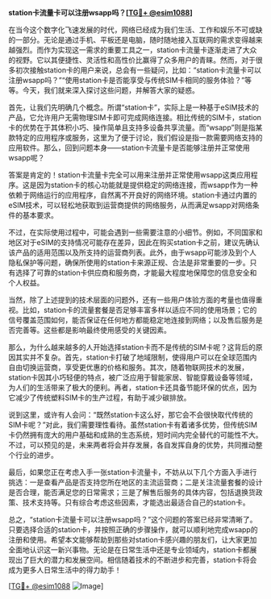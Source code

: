 **station卡流量卡可以注册wsapp吗？[[TG💪+ @esim1088](https://t.me/s/esim1088)]**

在当今这个数字化飞速发展的时代，网络已经成为我们生活、工作和娱乐不可或缺的一部分。无论是通过手机、平板还是电脑，随时随地接入互联网的需求变得越来越强烈。而作为实现这一需求的重要工具之一，station卡流量卡逐渐走进了大众的视野。它以其便捷性、灵活性和高性价比赢得了众多用户的青睐。然而，对于很多初次接触station卡的用户来说，总会有一些疑问，比如：“station卡流量卡可以注册wsapp吗？”“使用station卡是否能享受与传统SIM卡相同的服务体验？”等等。今天，我们就来深入探讨这些问题，并解答大家的疑惑。

首先，让我们先明确几个概念。所谓“station卡”，实际上是一种基于eSIM技术的产品，它允许用户无需物理SIM卡即可完成网络连接。相比传统的SIM卡，station卡的优势在于其体积小巧、操作简单且支持多设备共享流量。而“wsapp”则是指某款特定的应用程序或服务，这里为了便于讨论，我们假设是指一款需要网络支持的应用软件。那么，回到问题本身——station卡流量卡是否能够注册并正常使用wsapp呢？

答案是肯定的！station卡流量卡完全可以用来注册并正常使用wsapp这类应用程序。这是因为station卡的核心功能就是提供稳定的网络连接，而wsapp作为一种依赖于网络运行的应用程序，自然离不开良好的网络环境。station卡通过内置的eSIM技术，可以轻松地获取到运营商提供的网络服务，从而满足wsapp对网络条件的基本要求。

不过，在实际使用过程中，可能会遇到一些需要注意的小细节。例如，不同国家和地区对于eSIM的支持情况可能存在差异，因此在购买station卡之前，建议先确认该产品的适用范围以及所支持的运营商列表。此外，由于wsapp可能涉及到个人隐私保护等问题，确保所使用的station卡来源正规、合法是非常重要的一步。只有选择了可靠的station卡供应商和服务商，才能最大程度地保障您的信息安全和个人权益。

当然，除了上述提到的技术层面的问题外，还有一些用户体验方面的考量也值得重视。比如，station卡的流量套餐是否足够丰富多样以适应不同的使用场景；它的信号覆盖范围如何，能否保证在任何地方都能稳定地连接到网络；以及售后服务是否完善等。这些都是影响最终使用感受的关键因素。

那么，为什么越来越多的人开始选择station卡而不是传统的SIM卡呢？这背后的原因其实并不复杂。首先，station卡打破了地域限制，使得用户可以在全球范围内自由切换运营商，享受更优惠的价格和服务。其次，随着物联网技术的发展，station卡因其小巧轻便的特点，被广泛应用于智能家居、智能穿戴设备等领域，为人们的生活带来了极大的便利。再者，station卡还具备节能环保的优点，因为它减少了传统塑料SIM卡的生产过程，有助于减少碳排放。

说到这里，或许有人会问：“既然station卡这么好，那它会不会很快取代传统的SIM卡呢？”对此，我们需要理性看待。虽然station卡有着诸多优势，但传统SIM卡仍然拥有庞大的用户基础和成熟的生态系统，短时间内完全替代的可能性不大。不过，可以预见的是，未来两者将会并存发展，各自发挥自身的优势，共同推动整个行业的进步。

最后，如果您正在考虑入手一张station卡流量卡，不妨从以下几个方面入手进行挑选：一是查看产品是否支持您所在地区的主流运营商；二是关注流量套餐的设计是否合理，能否满足您的日常需求；三是了解售后服务的具体内容，包括退换货政策、技术支持等。只有综合考虑这些因素，才能选出最适合自己的station卡。

总之，“station卡流量卡可以注册wsapp吗？”这个问题的答案已经非常清晰了。只要选择合适的station卡，并按照正确的步骤操作，就可以顺利地完成wsapp的注册和使用。希望本文能够帮助到那些对station卡感兴趣的朋友们，让大家更加全面地认识这一新兴事物。无论是在日常生活中还是专业领域内，station卡都展现出了巨大的潜力和发展空间。相信随着技术的不断进步和完善，station卡将会成为更多人日常生活中的得力助手！

[[TG💪+ @esim1088](https://t.me/s/esim1088) ![Image](https://i.postimg.cc/4NQfJmqS/Snipaste-2025-05-13-00-14-12.png)]